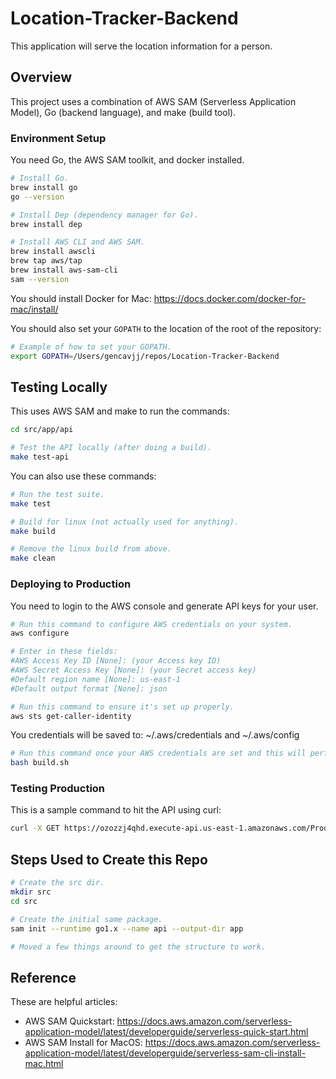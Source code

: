 # Location-Tracker-Backend

This application will serve the location information for a person.

## Overview

This project uses a combination of AWS SAM (Serverless Application Model), Go (backend language), and make (build tool).

### Environment Setup

You need Go, the AWS SAM toolkit, and docker installed.

```bash
# Install Go.
brew install go
go --version

# Install Dep (dependency manager for Go).
brew install dep

# Install AWS CLI and AWS SAM.
brew install awscli
brew tap aws/tap
brew install aws-sam-cli
sam --version
```

You should install Docker for Mac: https://docs.docker.com/docker-for-mac/install/

You should also set your `GOPATH` to the location of the root of the repository:

```bash
# Example of how to set your GOPATH.
export GOPATH=/Users/gencavjj/repos/Location-Tracker-Backend
```

## Testing Locally

This uses AWS SAM and make to run the commands:

```bash
cd src/app/api

# Test the API locally (after doing a build).
make test-api
```

You can also use these commands:

```bash
# Run the test suite.
make test

# Build for linux (not actually used for anything).
make build

# Remove the linux build from above.
make clean
```

### Deploying to Production

You need to login to the AWS console and generate API keys for your user.

```bash
# Run this command to configure AWS credentials on your system.
aws configure

# Enter in these fields:
#AWS Access Key ID [None]: (your Access key ID)
#AWS Secret Access Key [None]: (your Secret access key)
#Default region name [None]: us-east-1
#Default output format [None]: json 

# Run this command to ensure it's set up properly.
aws sts get-caller-identity
```

You credentials will be saved to: ~/.aws/credentials and ~/.aws/config

```bash
# Run this command once your AWS credentials are set and this will perform and update on the API in AWS.
bash build.sh
```

### Testing Production

This is a sample command to hit the API using curl:

```bash
curl -X GET https://ozozzj4qhd.execute-api.us-east-1.amazonaws.com/Prod/api/location-history -H "Accept: application/json"
```

## Steps Used to Create this Repo

```bash
# Create the src dir.
mkdir src
cd src

# Create the initial same package.
sam init --runtime go1.x --name api --output-dir app

# Moved a few things around to get the structure to work.
```

## Reference

These are helpful articles:
- AWS SAM Quickstart: https://docs.aws.amazon.com/serverless-application-model/latest/developerguide/serverless-quick-start.html
- AWS SAM Install for MacOS: https://docs.aws.amazon.com/serverless-application-model/latest/developerguide/serverless-sam-cli-install-mac.html